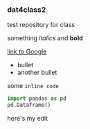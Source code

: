 ### dat4class2

test repository for class

something *italics* and **bold**

[link to Google](http://google.com)

* bullet
* another bullet

some `inline code`

```python
import pandas as pd
pd.Dataframe()
```
here's my edit

